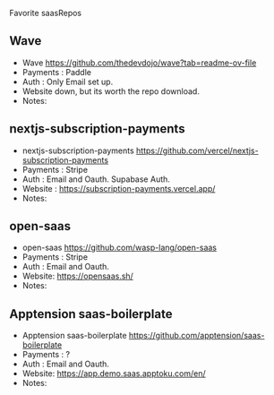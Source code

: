 Favorite saasRepos

## Wave
- Wave https://github.com/thedevdojo/wave?tab=readme-ov-file
- Payments : Paddle
- Auth : Only Email set up. 
- Website down, but its worth the repo download.
- Notes: 

## nextjs-subscription-payments
- nextjs-subscription-payments https://github.com/vercel/nextjs-subscription-payments
- Payments : Stripe
- Auth : Email and Oauth. Supabase Auth.
- Website : https://subscription-payments.vercel.app/
- Notes: 

## open-saas
- open-saas https://github.com/wasp-lang/open-saas
- Payments : Stripe
- Auth : Email and Oauth.
- Website: https://opensaas.sh/
- Notes:

## Apptension saas-boilerplate
- Apptension saas-boilerplate https://github.com/apptension/saas-boilerplate
- Payments : ?
- Auth : Email and Oauth.
- Website: https://app.demo.saas.apptoku.com/en/
- Notes:
